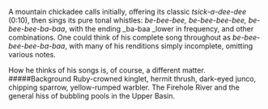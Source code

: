 A mountain chickadee calls initially, offering its classic _tsick-a-dee-dee_ (0:10), then sings its pure tonal whistles: _be-bee-bee, be-bee-bee-bee, be-bee-bee-ba-baa_, with the ending _ba-baa _lower in frequency, and other combinations. One could think of his complete song throughout as _be-bee-bee-bee-ba-baa_, with many of his renditions simply incomplete, omitting various notes.
 
How he thinks of his songs is, of course, a different matter. 
#####Background
Ruby-crowned kinglet, hermit thrush, dark-eyed junco, chipping sparrow, yellow-rumped warbler. The Firehole River and the general hiss of bubbling pools in the Upper Basin. 
